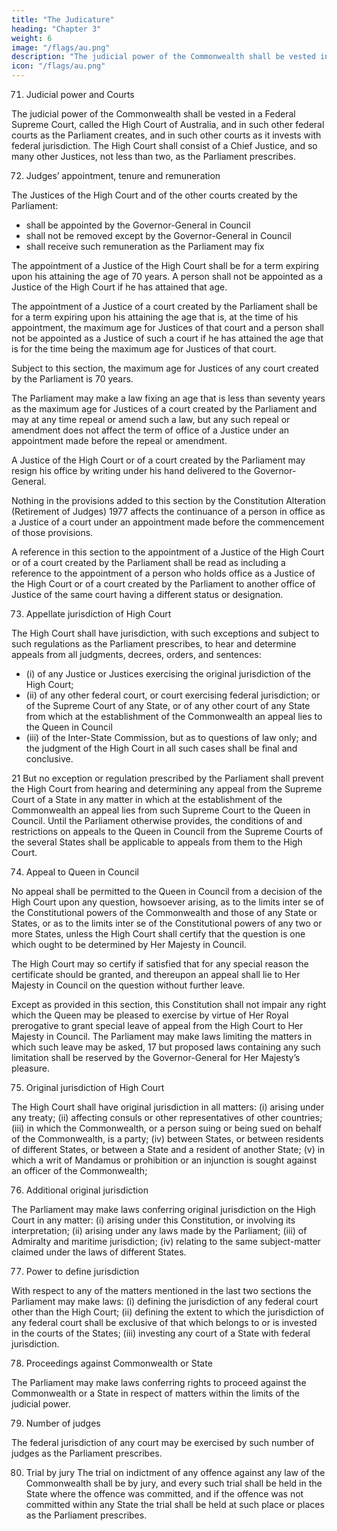 ```yaml
---
title: "The Judicature"
heading: "Chapter 3"
weight: 6
image: "/flags/au.png"
description: "The judicial power of the Commonwealth shall be vested in a Federal Supreme Court, called the High Court of Australia"
icon: "/flags/au.png"
---
```



71. Judicial power and Courts

The judicial power of the Commonwealth shall be vested in a Federal Supreme Court, called the High Court of Australia, and in such other federal courts as the Parliament creates, and in such other courts as it invests with federal jurisdiction. The High Court shall consist of a Chief Justice, and so many other Justices, not less than two, as the Parliament prescribes.

72. Judges’ appointment, tenure and remuneration

The Justices of the High Court and of the other courts created by the Parliament:

- shall be appointed by the Governor-General in Council
- shall not be removed except by the Governor-General in Council<!-- , on an address from both Houses of the Parliament in the same session, praying for such removal on the ground of proved misbehaviour or incapacity; -->
- shall receive such remuneration as the Parliament may fix<!-- ; but the remuneration shall not be
diminished during their continuance in office. -->

The appointment of a Justice of the High Court shall be for a term expiring upon his attaining the age of 70 years. A person shall not be appointed as a Justice of the High Court if he has attained that age.

The appointment of a Justice of a court created by the Parliament shall be for a term expiring upon his attaining the age that is, at the time of his appointment, the maximum age for Justices of that court and a person shall not be appointed as a Justice of such a court if he has attained the age that is for the time being the maximum age for Justices of that court.

Subject to this section, the maximum age for Justices of any court created by the Parliament is 70 years.

The Parliament may make a law fixing an age that is less than seventy years as the maximum age for Justices of a court created by the Parliament and may at any time repeal or amend such a law, but any such repeal or amendment does not affect the term of office of a Justice under an appointment made before the repeal or amendment.

A Justice of the High Court or of a court created by the Parliament may resign his office by writing under his hand delivered to the Governor-General.

Nothing in the provisions added to this section by the Constitution Alteration (Retirement of Judges) 1977 affects the continuance of a person in office as a Justice of a court under an appointment made before the commencement of those provisions.

A reference in this section to the appointment of a Justice of the High Court or of a court created by the Parliament shall be read as including a reference to the appointment of a person who holds office as a Justice of the High Court or of a court created by the Parliament to another office of Justice of the same court having a
different status or designation.

73. Appellate jurisdiction of High Court

The High Court shall have jurisdiction, with such exceptions and subject to such regulations as the Parliament prescribes, to hear and determine appeals from all judgments, decrees, orders, and sentences:
- (i) of any Justice or Justices exercising the original jurisdiction of the High Court;
- (ii) of any other federal court, or court exercising federal jurisdiction; or of the Supreme Court of any State, or of any other court of any State from which at the establishment of the Commonwealth an appeal lies to the Queen in Council
- (iii) of the Inter-State Commission, but as to questions of law only; and the judgment of the High Court in all such cases shall be final and conclusive.

21 But no exception or regulation prescribed by the Parliament shall prevent the High Court from hearing and determining any appeal from the Supreme Court of a State in any matter in which at the establishment of the Commonwealth an appeal lies from such Supreme Court to the Queen in Council.
Until the Parliament otherwise provides, the conditions of and restrictions on appeals to the Queen in Council
from the Supreme Courts of the several States shall be applicable to appeals from them to the High Court.

74. Appeal to Queen in Council

No appeal shall be permitted to the Queen in Council from a decision of the High Court upon any question, howsoever arising, as to the limits inter se of the Constitutional powers of the Commonwealth and those of any State or States, or as to the limits inter se of the Constitutional powers of any two or more States, unless the High Court shall certify that the question is one which ought to be determined by Her Majesty in Council.

The High Court may so certify if satisfied that for any special reason the certificate should be granted, and thereupon an appeal shall lie to Her Majesty in Council on the question without further leave.

Except as provided in this section, this Constitution shall not impair any right which the Queen may be pleased to exercise by virtue of Her Royal prerogative to grant special leave of appeal from the High Court to Her Majesty in Council. The Parliament may make laws limiting the matters in which such leave may be asked, 17 but proposed laws containing any such limitation shall be reserved by the Governor-General for Her Majesty’s pleasure.

75. Original jurisdiction of High Court

The High Court shall have original jurisdiction in all matters:
(i) arising under any treaty;
(ii) affecting consuls or other representatives of other countries;
(iii) in which the Commonwealth, or a person suing or being sued on behalf of the Commonwealth, is a party;
(iv) between States, or between residents of different States, or between a State and a resident of another State;
(v) in which a writ of Mandamus or prohibition or an injunction is sought against an officer of the Commonwealth;

76. Additional original jurisdiction

The Parliament may make laws conferring original jurisdiction on the High Court in any matter:
(i) arising under this Constitution, or involving its interpretation;
(ii) arising under any laws made by the Parliament;
(iii) of Admiralty and maritime jurisdiction;
(iv) relating to the same subject-matter claimed under the laws of different States.

77. Power to define jurisdiction

With respect to any of the matters mentioned in the last two sections the Parliament may make laws:
(i) defining the jurisdiction of any federal court other than the High Court;
(ii) defining the extent to which the jurisdiction of any federal court shall be exclusive of that which belongs
to or is invested in the courts of the States;
(iii) investing any court of a State with federal jurisdiction.

78. Proceedings against Commonwealth or State

The Parliament may make laws conferring rights to proceed against the Commonwealth or a State in respect of
matters within the limits of the judicial power.

79. Number of judges

The federal jurisdiction of any court may be exercised by such number of judges as the Parliament prescribes.

80. Trial by jury
The trial on indictment of any offence against any law of the Commonwealth shall be by jury, and every such
trial shall be held in the State where the offence was committed, and if the offence was not committed within
any State the trial shall be held at such place or places as the Parliament prescribes.

